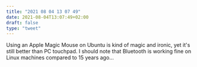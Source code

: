 ```yaml
---
title: "2021 08 04 13 07 49"
date: 2021-08-04T13:07:49+02:00
draft: false
type: "tweet"
---
```

Using an Apple Magic Mouse on Ubuntu is kind of magic and ironic, yet it's still better than PC touchpad. I should note that Bluetooth is working fine on Linux machines compared to 15 years ago...
